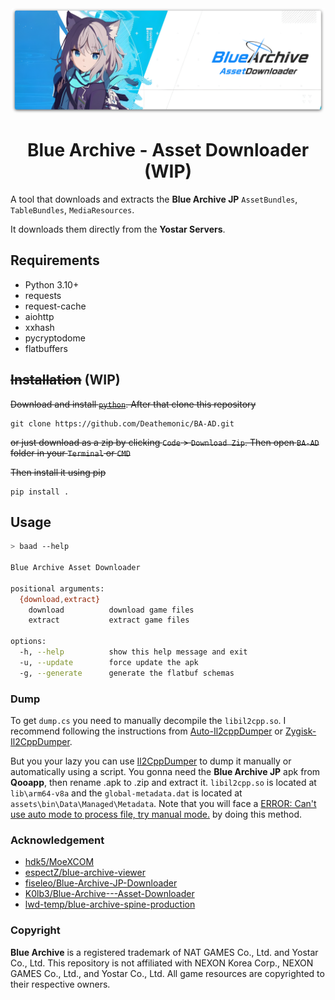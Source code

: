 <div align="center">
  <img src="baad/public/archive.png" width="500px" alt="logo">
  <h1>Blue Archive - Asset Downloader (WIP)</h1>
</div>

A tool that downloads and extracts the **Blue Archive JP** `AssetBundles`, `TableBundles`, `MediaResources`.

It downloads them directly from the **Yostar Servers**.

## Requirements

- Python 3.10+
- requests
- request-cache
- aiohttp
- xxhash
- pycryptodome
- flatbuffers

## ~~Installation~~ (WIP)
~~Download and install [`python`](https://www.python.org/downloads/). After that clone this repository~~

```
git clone https://github.com/Deathemonic/BA-AD.git
```

~~or just download as a zip by clicking `Code` > `Download Zip`. Then open `BA-AD` folder in your `Terminal` or `CMD`~~

~~Then install it using pip~~

```
pip install .
```

## Usage

```sh
> baad --help

Blue Archive Asset Downloader

positional arguments:
  {download,extract}
    download          download game files
    extract           extract game files

options:
  -h, --help          show this help message and exit
  -u, --update        force update the apk
  -g, --generate      generate the flatbuf schemas
```

### Dump
To get `dump.cs` you need to manually decompile the `libil2cpp.so`. I recommend following the instructions from [Auto-Il2cppDumper](https://github.com/AndnixSH/Auto-Il2cppDumper) or [Zygisk-Il2CppDumper](https://github.com/Perfare/Zygisk-Il2CppDumper). 

But you your lazy you can use [Il2CppDumper](Il2CppDumper) to dump it manually or automatically using a script. You gonna need the **Blue Archive JP** apk from **Qooapp**, then rename .apk to .zip and extract it. `libil2cpp.so` is located at `lib\arm64-v8a` and the `global-metadata.dat` is located at `assets\bin\Data\Managed\Metadata`.
Note that you will face a [ERROR: Can't use auto mode to process file, try manual mode.](https://github.com/Perfare/Il2CppDumper?tab=readme-ov-file#error-cant-use-auto-mode-to-process-file-try-manual-mode) by doing this method.

### Acknowledgement
 - [hdk5/MoeXCOM](https://github.com/hdk5/MoeXCOM)
 - [espectZ/blue-archive-viewer](https://github.com/respectZ/blue-archive-viewer)
 - [fiseleo/Blue-Archive-JP-Downloader](https://github.com/fiseleo/Blue-Archive-JP-Downloader)
 - [K0lb3/Blue-Archive---Asset-Downloader](https://github.com/K0lb3/Blue-Archive---Asset-Downloader)
 - [lwd-temp/blue-archive-spine-production](https://github.com/lwd-temp/blue-archive-spine-production)


### Copyright
**Blue Archive** is a registered trademark of NAT GAMES Co., Ltd. and Yostar Co., Ltd. This repository is not affiliated with NEXON Korea Corp., NEXON GAMES Co., Ltd., and Yostar Co., Ltd. All game resources are copyrighted to their respective owners.
